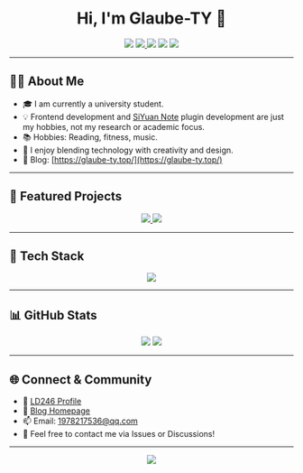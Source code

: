 <h1 align="center">Hi, I'm Glaube-TY 👋</h1>

<p align="center">
  <img src="https://readme-typing-svg.demolab.com?font=Fira+Code&pause=1000&color=00BFFF&center=true&vCenter=true&width=435&lines=University+Student;SiYuan+Note+Plugin+Hobbyist;Frontend+Enthusiast;Lov[...]
</p>

<p align="center">
  <a href="https://ld246.com/member/GlaubeTY" target="_blank">
    <img src="https://img.shields.io/badge/LD246-Profile-blue?logo=google-chrome" />
  </a>
  <img src="https://img.shields.io/badge/Frontend-JavaScript%20%7C%20TypeScript%20%7C%20CSS-orange?logo=javascript" />
  <img src="https://img.shields.io/badge/SiYuan%20Note-Plugin%20Hobbyist-success?logo=markdown" />
  <a href="https://b3log.org/siyuan/?utm_source=ld246.com" target="_blank">
    <img src="https://img.shields.io/badge/SiYuan%20Note-Official%20Site-brightgreen?logo=google-chrome" />
  </a>
</p>

---

## 🧑‍💻 About Me

- 🎓 I am currently a university student.
- 💡 Frontend development and [SiYuan Note](https://b3log.org/siyuan/?utm_source=ld246.com) plugin development are just my hobbies, not my research or academic focus.
- 📚 Hobbies: Reading, fitness, music.
- 🌈 I enjoy blending technology with creativity and design.
- 📝 Blog: [https://glaube-ty.top/](https://glaube-ty.top/)

---

## 🚀 Featured Projects

<p align="center">
  <a href="https://github.com/Glaube-TY/siyuan-homepage">
    <img src="https://github-readme-stats.vercel.app/api/pin/?username=Glaube-TY&repo=siyuan-homepage&theme=radical" />
  </a>
  <a href="https://github.com/Glaube-TY/siyuan-douban">
    <img src="https://github-readme-stats.vercel.app/api/pin/?username=Glaube-TY&repo=siyuan-douban&theme=radical" />
  </a>
</p>

---

## 🔧 Tech Stack

<p align="center">
  <img src="https://skillicons.dev/icons?i=js,ts,svelte,html,css,github,python" />
</p>

---

## 📊 GitHub Stats

<p align="center">
  <img src="https://github-readme-stats.vercel.app/api?username=Glaube-TY&show_icons=true&theme=radical" />
  <img src="https://github-readme-streak-stats.herokuapp.com/?user=Glaube-TY&theme=radical" />
</p>

---

## 🌐 Connect & Community

- 🔗 [LD246 Profile](https://ld246.com/member/GlaubeTY)
- 🔗 [Blog Homepage](https://glaube-ty.top/)
- 📫 Email: 1978217536@qq.com
- 💬 Feel free to contact me via Issues or Discussions!

---

<p align="center">
  <img src="https://capsule-render.vercel.app/api?type=waving&color=0:00BFFF,100:8A2BE2&height=120&section=footer&text=Welcome%20to%20my%20GitHub!&fontSize=25&fontColor=ffffff" />
</p>
